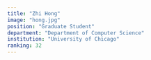 ```yaml
---
title: "Zhi Hong"
image: "hong.jpg"
position: "Graduate Student"
department: "Department of Computer Science"
institution: "University of Chicago"
ranking: 32
---
```

